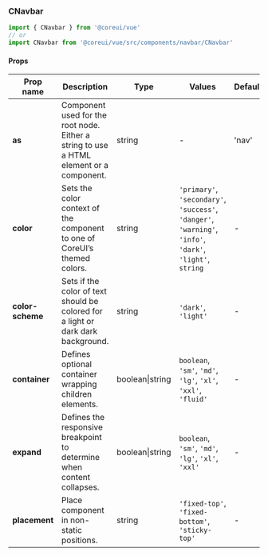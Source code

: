 ### CNavbar

```jsx
import { CNavbar } from '@coreui/vue'
// or
import CNavbar from '@coreui/vue/src/components/navbar/CNavbar'
```

#### Props

| Prop name        | Description                                                                             | Type            | Values                                                                                                    | Default |
| ---------------- | --------------------------------------------------------------------------------------- | --------------- | --------------------------------------------------------------------------------------------------------- | ------- |
| **as**           | Component used for the root node. Either a string to use a HTML element or a component. | string          | -                                                                                                         | 'nav'   |
| **color**        | Sets the color context of the component to one of CoreUI’s themed colors.               | string          | `'primary'`, `'secondary'`, `'success'`, `'danger'`, `'warning'`, `'info'`, `'dark'`, `'light'`, `string` | -       |
| **color-scheme** | Sets if the color of text should be colored for a light or dark dark background.        | string          | `'dark'`, `'light'`                                                                                       | -       |
| **container**    | Defines optional container wrapping children elements.                                  | boolean\|string | `boolean`, `'sm'`, `'md'`, `'lg'`, `'xl'`, `'xxl'`, `'fluid'`                                             | -       |
| **expand**       | Defines the responsive breakpoint to determine when content collapses.                  | boolean\|string | `boolean`, `'sm'`, `'md'`, `'lg'`, `'xl'`, `'xxl'`                                                        | -       |
| **placement**    | Place component in non-static positions.                                                | string          | `'fixed-top'`, `'fixed-bottom'`, `'sticky-top'`                                                           | -       |
